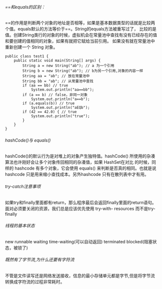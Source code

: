 ###### ==和equals的区别：
==的作用是判断两个对象的地址是否相等，如果是基本数据类型的话就是比较两个值。equals默认的方法等价于==。String的equals方法被重写过了，
比较的是值。创建String类行的对象的时候，虚拟机会在常量池中查找有没有已经存在的值和要创建的值相同的对象，如果有就把它赋给当前引用。
如果没有就在常量池中重新创建一个 String 对象。

    public class test1 {
        public static void main(String[] args) {
            String a = new String("ab"); // a 为一个引用
            String b = new String("ab"); // b为另一个引用,对象的内容一样
            String aa = "ab"; // 放在常量池中
            String bb = "ab"; // 从常量池中查找
            if (aa == bb) // true
                System.out.println("aa==bb");
            if (a == b) // false，非同一对象
                System.out.println("a==b");
            if (a.equals(b)) // true
                System.out.println("aEQb");
            if (42 == 42.0) { // true
                System.out.println("true");
            }
        }
    }
###### hashCode()与 equals()
hashCode()的默认行为是对堆上的对象产生独特值。hashCode() 所使用的杂凑算法也许刚好会让多个对象传回相同的杂凑值，如果 HashSet在对比
的时候，同样的 hashcode 有多个对象，它会使用 equals() 来判断是否真的相同。也就是说 hashcode 只是用来缩小查找成本。另外hashcode
只有在散列表中才有用。
###### try-catch注意事项
如果try和finally里面都有return，那么程序最后会返回finally里面的return语句。面对必须要关闭的资源，我们总是应该优先使用 try-with-
resources 而不是try-finally
###### 线程的基本状态
new runnable waiting time-waiting(可以自动返回) terminated blocked(阻塞状态，被锁了)
###### 既然有了字节流,为什么还要有字符流
不管是文件读写还是网络发送接收，信息的最小存储单元都是字节,但是将字节流转换成字符流的过程非常耗时。
